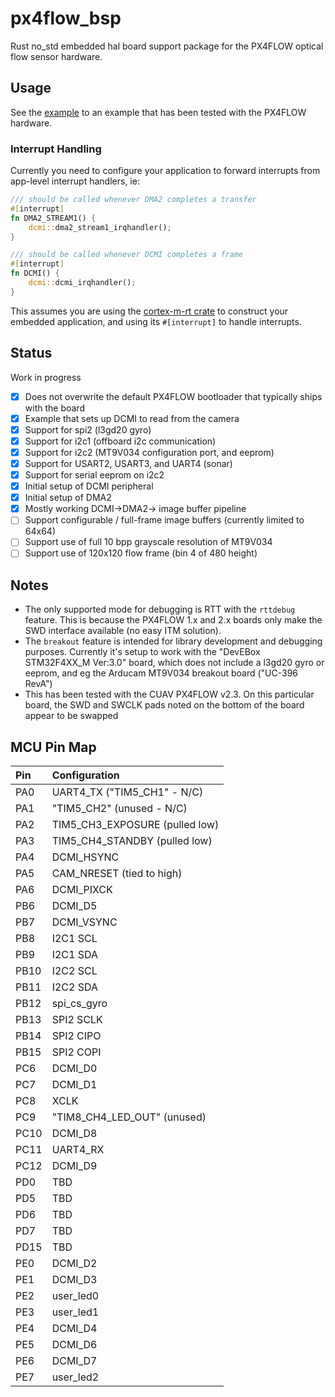 # px4flow_bsp

Rust no_std embedded hal board support package for the PX4FLOW optical flow sensor hardware.

## Usage

See the [example](./examples/play.rs) to an example that has been tested with
the PX4FLOW hardware. 

### Interrupt Handling

Currently you need to configure your application to forward interrupts from app-level
interrupt handlers, ie:

```rust
/// should be called whenever DMA2 completes a transfer
#[interrupt]
fn DMA2_STREAM1() {
    dcmi::dma2_stream1_irqhandler();
}

/// should be called whenever DCMI completes a frame
#[interrupt]
fn DCMI() {
    dcmi::dcmi_irqhandler();
}
```

This assumes you are using the [cortex-m-rt crate](https://crates.io/crates/cortex-m-rt) 
to construct your embedded application, and using its `#[interrupt]` to handle interrupts.


## Status

Work in progress

- [x] Does not overwrite the default PX4FLOW bootloader that typically ships with the board
- [x] Example that sets up DCMI to read from the camera 
- [x] Support for spi2 (l3gd20 gyro)
- [x] Support for i2c1 (offboard i2c communication)
- [x] Support for i2c2 (MT9V034 configuration port, and eeprom)
- [x] Support for USART2, USART3, and UART4 (sonar)
- [x] Support for serial eeprom on i2c2
- [x] Initial setup of DCMI peripheral
- [x] Initial setup of DMA2 
- [x] Mostly working DCMI->DMA2-> image buffer pipeline
- [ ] Support configurable / full-frame image buffers (currently limited to 64x64)
- [ ] Support use of full 10 bpp grayscale resolution of MT9V034
- [ ] Support use of 120x120 flow frame (bin 4 of 480 height)

## Notes
- The only supported mode for debugging is RTT with the `rttdebug` feature. This is because 
the PX4FLOW 1.x and 2.x boards only make the SWD interface available (no easy ITM solution).
- The `breakout` feature is intended for library development and debugging purposes.
Currently it's setup to work with the "DevEBox STM32F4XX_M Ver:3.0" board, which does not
include a l3gd20 gyro or eeprom, and eg the Arducam MT9V034 breakout board ("UC-396 RevA")
- This has been tested with the CUAV PX4FLOW v2.3. On this particular board, the 
SWD and SWCLK pads noted on the bottom of the board appear to be swapped

## MCU Pin Map

| Pin      | Configuration |
| :--- | :--- | 
| PA0      |  UART4_TX ("TIM5_CH1" - N/C)       |
| PA1      | "TIM5_CH2" (unused - N/C)        |
| PA2      | TIM5_CH3_EXPOSURE (pulled low)   |
| PA3      | TIM5_CH4_STANDBY  (pulled low) |
| PA4      | DCMI_HSYNC       |
| PA5      | CAM_NRESET (tied to high)       |
| PA6      | DCMI_PIXCK       |
| PB6      | DCMI_D5       |
| PB7      | DCMI_VSYNC       |
| PB8      | I2C1 SCL       |
| PB9      | I2C1 SDA       |
| PB10     | I2C2 SCL       |
| PB11     | I2C2 SDA       |
| PB12      | spi_cs_gyro       |
| PB13      | SPI2 SCLK       |
| PB14      | SPI2 CIPO       |
| PB15      | SPI2 COPI       |
| PC6      | DCMI_D0       |
| PC7      | DCMI_D1       |
| PC8      | XCLK       |
| PC9      | "TIM8_CH4_LED_OUT" (unused)     |
| PC10     | DCMI_D8       |
| PC11     | UART4_RX       |
| PC12     | DCMI_D9       |
| PD0      | TBD       |
| PD5      | TBD       |
| PD6      | TBD       |
| PD7      | TBD       |
| PD15      | TBD       |
| PE0      | DCMI_D2       |
| PE1      | DCMI_D3       |
| PE2      | user_led0       |
| PE3      | user_led1       |
| PE4      | DCMI_D4       |
| PE5      | DCMI_D6       |
| PE6      | DCMI_D7       |
| PE7      | user_led2       |

